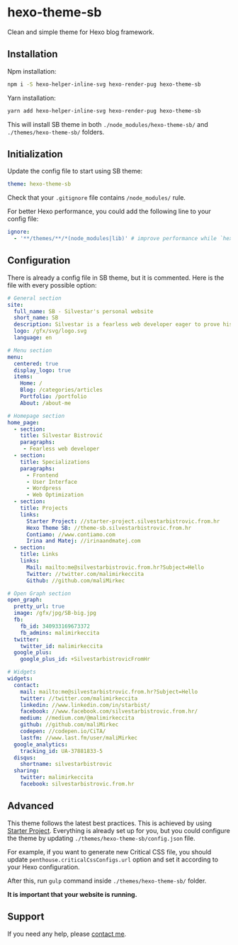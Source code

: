 # hexo-theme-sb

Clean and simple theme for Hexo blog framework.

## Installation

Npm installation:

```bash
npm i -S hexo-helper-inline-svg hexo-render-pug hexo-theme-sb
```

Yarn installation:

```bash
yarn add hexo-helper-inline-svg hexo-render-pug hexo-theme-sb
```

This will install SB theme in both `./node_modules/hexo-theme-sb/` and `./themes/hexo-theme-sb/`
folders.

## Initialization

Update the config file to start using SB theme:

```yml
theme: hexo-theme-sb
```

Check that your `.gitignore` file contains `/node_modules/` rule.

For better Hexo performance, you could add the following line to your config file:

```yaml
ignore:
  - '**/themes/**/*(node_modules|lib)' # improve performance while `hexo server` is running
```

## Configuration

There is already a config file in SB theme, but it is commented.
Here is the file with every possible option:

```yaml
# General section
site:
  full_name: SB - Silvestar's personal website
  short_name: SB
  description: Silvestar is a fearless web developer eager to prove his worth
  logo: /gfx/svg/logo.svg
  language: en

# Menu section
menu:
  centered: true
  display_logo: true
  items:
    Home: /
    Blog: /categories/articles
    Portfolio: /portfolio
    About: /about-me

# Homepage section
home_page:
  - section:
    title: Silvestar Bistrović
    paragraphs:
     - Fearless web developer
  - section:
    title: Specializations
    paragraphs:
      - Frontend
      - User Interface
      - Wordpress
      - Web Optimization
  - section:
    title: Projects
    links:
      Starter Project: //starter-project.silvestarbistrovic.from.hr
      Hexo Theme SB: //theme-sb.silvestarbistrovic.from.hr
      Contiamo: //www.contiamo.com
      Irina and Matej: //irinaandmatej.com
  - section:
    title: Links
    links:
      Mail: mailto:me@silvestarbistrovic.from.hr?Subject=Hello
      Twitter: //twitter.com/malimirkeccita
      Github: //github.com/maliMirkec

# Open Graph section
open_graph:
  pretty_url: true
  image: /gfx/jpg/SB-big.jpg
  fb:
    fb_id: 340933169673372
    fb_admins: malimirkeccita
  twitter:
    twitter_id: malimirkeccita
  google_plus:
    google_plus_id: +SilvestarbistrovicFromHr

# Widgets
widgets:
  contact:
    mail: mailto:me@silvestarbistrovic.from.hr?Subject=Hello
    twitter: //twitter.com/malimirkeccita
    linkedin: //www.linkedin.com/in/starbist/
    facebook: //www.facebook.com/silvestarbistrovic.from.hr/
    medium: //medium.com/@malimirkeccita
    github: //github.com/maliMirkec
    codepen: //codepen.io/CiTA/
    lastfm: //www.last.fm/user/maliMirkec
  google_analytics:
    tracking_id: UA-37881833-5
  disqus:
    shortname: silvestarbistrovic
  sharing:
    twitter: malimirkeccita
    facebook: silvestarbistrovic.from.hr
```


## Advanced

This theme follows the latest best practices. This is achieved by using [Starter Project].
Everything is already set up for you, but you could configure the theme by updating `./themes/hexo-theme-sb/config.json` file.

For example, if you want to generate new Critical CSS file, you should update `penthouse.criticalCssConfigs.url` option and set it according to your Hexo configuration.

After this, run `gulp` command inside `./themes/hexo-theme-sb/` folder.

__It is important that your website is running.__

## Support

If you need any help, please [contact me].

[Starter Project]: https://starter.silvestarbistrovic.from.hr
[contact me]: mailto:me@silvestarbistrovic.from.hr?Subject=Help

